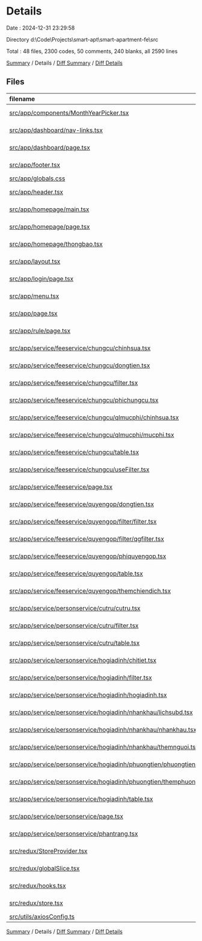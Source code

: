 # Details

Date : 2024-12-31 23:29:58

Directory d:\\Code\\Projects\\smart-apt\\smart-apartment-fe\\src

Total : 48 files,  2300 codes, 50 comments, 240 blanks, all 2590 lines

[Summary](results.md) / Details / [Diff Summary](diff.md) / [Diff Details](diff-details.md)

## Files
| filename | language | code | comment | blank | total |
| :--- | :--- | ---: | ---: | ---: | ---: |
| [src/app/components/MonthYearPicker.tsx](/src/app/components/MonthYearPicker.tsx) | TypeScript JSX | 24 | 0 | 6 | 30 |
| [src/app/dashboard/nav-links.tsx](/src/app/dashboard/nav-links.tsx) | TypeScript JSX | 23 | 0 | 4 | 27 |
| [src/app/dashboard/page.tsx](/src/app/dashboard/page.tsx) | TypeScript JSX | 13 | 1 | 1 | 15 |
| [src/app/footer.tsx](/src/app/footer.tsx) | TypeScript JSX | 53 | 0 | 4 | 57 |
| [src/app/globals.css](/src/app/globals.css) | CSS | 21 | 0 | 5 | 26 |
| [src/app/header.tsx](/src/app/header.tsx) | TypeScript JSX | 17 | 0 | 1 | 18 |
| [src/app/homepage/main.tsx](/src/app/homepage/main.tsx) | TypeScript JSX | 46 | 0 | 2 | 48 |
| [src/app/homepage/page.tsx](/src/app/homepage/page.tsx) | TypeScript JSX | 13 | 0 | 0 | 13 |
| [src/app/homepage/thongbao.tsx](/src/app/homepage/thongbao.tsx) | TypeScript JSX | 44 | 0 | 2 | 46 |
| [src/app/layout.tsx](/src/app/layout.tsx) | TypeScript JSX | 41 | 0 | 4 | 45 |
| [src/app/login/page.tsx](/src/app/login/page.tsx) | TypeScript JSX | 56 | 1 | 13 | 70 |
| [src/app/menu.tsx](/src/app/menu.tsx) | TypeScript JSX | 89 | 8 | 5 | 102 |
| [src/app/page.tsx](/src/app/page.tsx) | TypeScript JSX | 99 | 0 | 3 | 102 |
| [src/app/rule/page.tsx](/src/app/rule/page.tsx) | TypeScript JSX | 39 | 0 | 4 | 43 |
| [src/app/service/feeservice/chungcu/chinhsua.tsx](/src/app/service/feeservice/chungcu/chinhsua.tsx) | TypeScript JSX | 53 | 0 | 7 | 60 |
| [src/app/service/feeservice/chungcu/dongtien.tsx](/src/app/service/feeservice/chungcu/dongtien.tsx) | TypeScript JSX | 26 | 0 | 5 | 31 |
| [src/app/service/feeservice/chungcu/filter.tsx](/src/app/service/feeservice/chungcu/filter.tsx) | TypeScript JSX | 69 | 0 | 15 | 84 |
| [src/app/service/feeservice/chungcu/phichungcu.tsx](/src/app/service/feeservice/chungcu/phichungcu.tsx) | TypeScript JSX | 32 | 1 | 4 | 37 |
| [src/app/service/feeservice/chungcu/qlmucphi/chinhsua.tsx](/src/app/service/feeservice/chungcu/qlmucphi/chinhsua.tsx) | TypeScript JSX | 49 | 1 | 6 | 56 |
| [src/app/service/feeservice/chungcu/qlmucphi/mucphi.tsx](/src/app/service/feeservice/chungcu/qlmucphi/mucphi.tsx) | TypeScript JSX | 136 | 0 | 8 | 144 |
| [src/app/service/feeservice/chungcu/table.tsx](/src/app/service/feeservice/chungcu/table.tsx) | TypeScript JSX | 151 | 3 | 12 | 166 |
| [src/app/service/feeservice/chungcu/useFilter.tsx](/src/app/service/feeservice/chungcu/useFilter.tsx) | TypeScript JSX | 32 | 0 | 5 | 37 |
| [src/app/service/feeservice/page.tsx](/src/app/service/feeservice/page.tsx) | TypeScript JSX | 36 | 0 | 4 | 40 |
| [src/app/service/feeservice/quyengop/dongtien.tsx](/src/app/service/feeservice/quyengop/dongtien.tsx) | TypeScript JSX | 26 | 0 | 5 | 31 |
| [src/app/service/feeservice/quyengop/filter/filter.tsx](/src/app/service/feeservice/quyengop/filter/filter.tsx) | TypeScript JSX | 39 | 0 | 5 | 44 |
| [src/app/service/feeservice/quyengop/filter/qgfilter.tsx](/src/app/service/feeservice/quyengop/filter/qgfilter.tsx) | TypeScript JSX | 74 | 0 | 4 | 78 |
| [src/app/service/feeservice/quyengop/phiquyengop.tsx](/src/app/service/feeservice/quyengop/phiquyengop.tsx) | TypeScript JSX | 24 | 0 | 4 | 28 |
| [src/app/service/feeservice/quyengop/table.tsx](/src/app/service/feeservice/quyengop/table.tsx) | TypeScript JSX | 87 | 0 | 6 | 93 |
| [src/app/service/feeservice/quyengop/themchiendich.tsx](/src/app/service/feeservice/quyengop/themchiendich.tsx) | TypeScript JSX | 34 | 0 | 7 | 41 |
| [src/app/service/personservice/cutru/cutru.tsx](/src/app/service/personservice/cutru/cutru.tsx) | TypeScript JSX | 11 | 0 | 2 | 13 |
| [src/app/service/personservice/cutru/filter.tsx](/src/app/service/personservice/cutru/filter.tsx) | TypeScript JSX | 39 | 0 | 4 | 43 |
| [src/app/service/personservice/cutru/table.tsx](/src/app/service/personservice/cutru/table.tsx) | TypeScript JSX | 87 | 15 | 11 | 113 |
| [src/app/service/personservice/hogiadinh/chitiet.tsx](/src/app/service/personservice/hogiadinh/chitiet.tsx) | TypeScript JSX | 54 | 2 | 11 | 67 |
| [src/app/service/personservice/hogiadinh/filter.tsx](/src/app/service/personservice/hogiadinh/filter.tsx) | TypeScript JSX | 36 | 0 | 4 | 40 |
| [src/app/service/personservice/hogiadinh/hogiadinh.tsx](/src/app/service/personservice/hogiadinh/hogiadinh.tsx) | TypeScript JSX | 23 | 0 | 3 | 26 |
| [src/app/service/personservice/hogiadinh/nhankhau/lichsubd.tsx](/src/app/service/personservice/hogiadinh/nhankhau/lichsubd.tsx) | TypeScript JSX | 80 | 0 | 7 | 87 |
| [src/app/service/personservice/hogiadinh/nhankhau/nhankhau.tsx](/src/app/service/personservice/hogiadinh/nhankhau/nhankhau.tsx) | TypeScript JSX | 99 | 0 | 6 | 105 |
| [src/app/service/personservice/hogiadinh/nhankhau/themnguoi.tsx](/src/app/service/personservice/hogiadinh/nhankhau/themnguoi.tsx) | TypeScript JSX | 64 | 4 | 5 | 73 |
| [src/app/service/personservice/hogiadinh/phuongtien/phuongtien.tsx](/src/app/service/personservice/hogiadinh/phuongtien/phuongtien.tsx) | TypeScript JSX | 68 | 0 | 3 | 71 |
| [src/app/service/personservice/hogiadinh/phuongtien/themphuongtien.tsx](/src/app/service/personservice/hogiadinh/phuongtien/themphuongtien.tsx) | TypeScript JSX | 44 | 3 | 5 | 52 |
| [src/app/service/personservice/hogiadinh/table.tsx](/src/app/service/personservice/hogiadinh/table.tsx) | TypeScript JSX | 86 | 1 | 10 | 97 |
| [src/app/service/personservice/page.tsx](/src/app/service/personservice/page.tsx) | TypeScript JSX | 31 | 0 | 1 | 32 |
| [src/app/service/personservice/phantrang.tsx](/src/app/service/personservice/phantrang.tsx) | TypeScript JSX | 35 | 0 | 4 | 39 |
| [src/redux/StoreProvider.tsx](/src/redux/StoreProvider.tsx) | TypeScript JSX | 15 | 1 | 2 | 18 |
| [src/redux/globalSlice.tsx](/src/redux/globalSlice.tsx) | TypeScript JSX | 32 | 0 | 3 | 35 |
| [src/redux/hooks.tsx](/src/redux/hooks.tsx) | TypeScript JSX | 5 | 1 | 1 | 7 |
| [src/redux/store.tsx](/src/redux/store.tsx) | TypeScript JSX | 12 | 2 | 2 | 16 |
| [src/utils/axiosConfig.ts](/src/utils/axiosConfig.ts) | TypeScript | 33 | 6 | 5 | 44 |

[Summary](results.md) / Details / [Diff Summary](diff.md) / [Diff Details](diff-details.md)